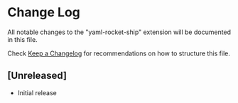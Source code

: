 # Change Log
All notable changes to the "yaml-rocket-ship" extension will be documented in this file.

Check [Keep a Changelog](http://keepachangelog.com/) for recommendations on how to structure this file.

## [Unreleased]
- Initial release